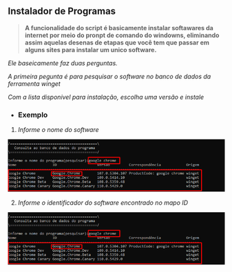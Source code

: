 ## Instalador de Programas

> **A funcionalidade do script é basicamente instalar softawares da internet por meio do pronpt de comando do windowns, eliminando assim aquelas desenas de etapas que você tem que passar em alguns sites para instalar um unico software.**

*Ele baseicamente faz duas perguntas.*

*A primeira pegunta é para pesquisar o software no banco de dados da ferramenta winget*

*Com a lista disponivel para instalação, escolha uma versão e instale*

* ### Exemplo

1. *Informe o nome do software*

<img src = Imagens/img1.png>

2. *Informe o identificador do software encontrado no mapo ID*

<img src = Imagens/img1.png>